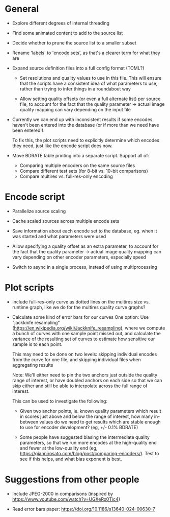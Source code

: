 # General

* Explore different degrees of internal threading

* Find some animated content to add to the source list

* Decide whether to prune the source list to a smaller subset

* Rename 'labels' to 'encode sets', as that's a clearer term for what they are

* Expand source definition files into a full config format (TOML?)
  * Set resolutions and quality values to use in this file. This will ensure that
    the scripts have a consistent idea of what parameters to use, rather than
    trying to infer things in a roundabout way

  * Allow setting quality offsets (or even a full alternate list) per source file,
    to account for the fact that the quality parameter -> actual image quality mapping
    can vary depending on the input file

* Currently we can end up with inconsistent results if some encodes haven't been entered
  into the database (or if more than we need have been entered!).

  To fix this, the plot scripts need to explicitly determine which encodes they need, just like
  the encode script does now.

* Move BDRATE table printing into a separate script. Support all of:
  * Comparing multiple encoders on the same source files
  * Compare different test sets (for 8-bit vs. 10-bit comparisons)
  * Compare multires vs. full-res-only encoding

# Encode script

* Parallelize source scaling

* Cache scaled sources across multiple encode sets

* Save information about each encode set to the database, eg. when it was started and
  what parameters were used

* Allow specifying a quality offset as an extra parameter, to account for the fact that
  the quality parameter -> actual image quality mapping can vary depending on other encoder
  parameters, especially speed

* Switch to async in a single process, instead of using multiprocessing

# Plot scripts

* Include full-res-only curve as dotted lines on the multires size vs. runtime graph,
  like we do for the multires quality curve graphs?

* Calculate some kind of error bars for our curves
  One option: Use "jackknife resampling" (https://en.wikipedia.org/wiki/Jackknife_resampling),
  where we compute a bunch of curves with one sample point missed out, and calculate the variance
  of the resulting set of curves to estimate how sensitive our sample is to each point.

  This may need to be done on two levels: skipping individual encodes from the curve for one file,
  and skipping individual files when aggregating results

  Note: We'll either need to pin the two anchors just outside the quality range of interest,
  or have doubled anchors on each side so that we can skip either and still be able to
  interpolate across the full range of interest.

  This can be used to investigate the following:

  * Given two anchor points, ie. known quality parameters which result in scores just
    above and below the range of interest, how many in-between values do we need to
    get results which are stable enough to use for encoder development? (eg, +/- 0.1% BDRATE)

  * Some people have suggested biasing the intermediate quality parameters, so that we
    run more encodes at the high-quality end and fewer at the low-quality end
    (eg, https://giannirosato.com/blog/post/comparing-encoders/).
    Test to see if this helps, and what bias exponent is best.

# Suggestions from other people

* Include JPEG-2000 in comparisons
  (inspired by https://www.youtube.com/watch?v=UGXeRx0Tic4)

* Read error bars paper: https://doi.org/10.1186/s13640-024-00630-7
